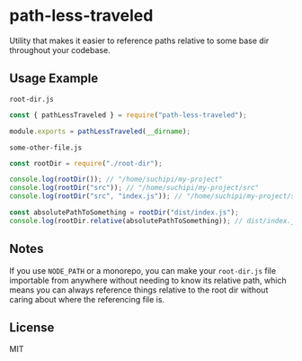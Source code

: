 # path-less-traveled

Utility that makes it easier to reference paths relative to some base dir throughout your codebase.

## Usage Example

`root-dir.js`

```js
const { pathLessTraveled } = require("path-less-traveled");

module.exports = pathLessTraveled(__dirname);
```

`some-other-file.js`

```js
const rootDir = require("./root-dir");

console.log(rootDir()); // "/home/suchipi/my-project"
console.log(rootDir("src")); // "/home/suchipi/my-project/src"
console.log(rootDir("src", "index.js")); // "/home/suchipi/my-project/src/index.js"

const absolutePathToSomething = rootDir("dist/index.js");
console.log(rootDir.relative(absolutePathToSomething)); // dist/index.js
```

## Notes

If you use `NODE_PATH` or a monorepo, you can make your `root-dir.js` file importable from anywhere without needing to know its relative path, which means you can always reference things relative to the root dir without caring about where the referencing file is.

## License

MIT
